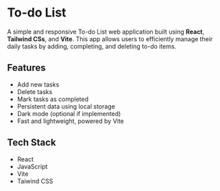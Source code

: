 # To-do List

A simple and responsive To-do List web application built using **React**, **Tailwind CSs**, and **Vite**. This app allows users to efficiently manage their daily tasks by adding, completing, and deleting to-do items.

## Features

-  Add new tasks
-  Delete tasks
-  Mark tasks as completed
-  Persistent data using local storage
-  Dark mode (optional if implemented)
-  Fast and lightweight, powered by Vite

## Tech Stack

- React
- JavaScript
- Vite
- Taiwind CSS

